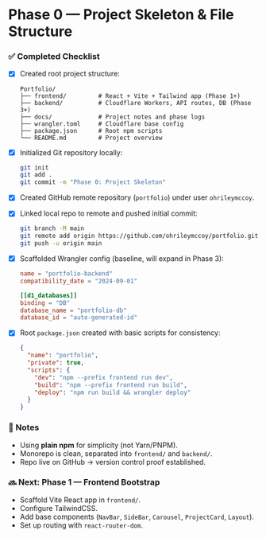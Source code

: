 # Phase 0 — Project Skeleton & File Structure

### ✅ Completed Checklist

* [x] Created root project structure:

  ```
  Portfolio/
  ├── frontend/         # React + Vite + Tailwind app (Phase 1+)
  ├── backend/          # Cloudflare Workers, API routes, DB (Phase 3+)
  ├── docs/             # Project notes and phase logs
  ├── wrangler.toml     # Cloudflare base config
  ├── package.json      # Root npm scripts
  └── README.md         # Project overview
  ```

* [x] Initialized Git repository locally:

  ```bash
  git init
  git add .
  git commit -m "Phase 0: Project Skeleton"
  ```

* [x] Created GitHub remote repository (`portfolio`) under user `ohrileymccoy`.

* [x] Linked local repo to remote and pushed initial commit:

  ```bash
  git branch -M main
  git remote add origin https://github.com/ohrileymccoy/portfolio.git
  git push -u origin main
  ```

* [x] Scaffolded Wrangler config (baseline, will expand in Phase 3):

  ```toml
  name = "portfolio-backend"
  compatibility_date = "2024-09-01"

  [[d1_databases]]
  binding = "DB"
  database_name = "portfolio-db"
  database_id = "auto-generated-id"
  ```

* [x] Root `package.json` created with basic scripts for consistency:

  ```json
  {
    "name": "portfolio",
    "private": true,
    "scripts": {
      "dev": "npm --prefix frontend run dev",
      "build": "npm --prefix frontend run build",
      "deploy": "npm run build && wrangler deploy"
    }
  }
  ```

### 📌 Notes

* Using **plain npm** for simplicity (not Yarn/PNPM).
* Monorepo is clean, separated into `frontend/` and `backend/`.
* Repo live on GitHub → version control proof established.

### 🔜 Next: Phase 1 — Frontend Bootstrap

* Scaffold Vite React app in `frontend/`.
* Configure TailwindCSS.
* Add base components (`NavBar`, `SideBar`, `Carousel`, `ProjectCard`, `Layout`).
* Set up routing with `react-router-dom`.

